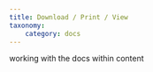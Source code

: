 ```yaml
---
title: Download / Print / View
taxonomy:
    category: docs
---
```


working with the docs within content